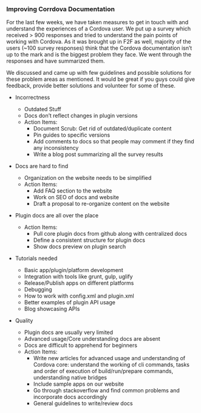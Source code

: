 ### Improving Corrdova Documentation

For the last few weeks, we have taken measures to get in touch with and understand the experiences of a Cordova user. We put up a survey which received > 900 responses and tried to understand the pain points of working with Cordova. As it was brought up in F2F as well, majority of the users (~100 survey responses) think that the Cordova documentation isn’t up to the mark and is the biggest problem they face. We went through the responses and have summarized them. 

We discussed and came up with few guidelines and possible solutions for these problem areas as mentioned. It would be great if you guys could give feedback, provide better solutions and volunteer for some of these.


- Incorrectness
	- Outdated Stuff
	- Docs don’t reflect changes in plugin versions
	- Action Items:
		- Document Scrub: Get rid of outdated/duplicate content
		- Pin guides to specific versions
		- Add comments to docs so that people may comment if they find any inconsistency
		- Write a blog post summarizing all the survey results

- Docs are hard to find
	- Organization on the website needs to be simplified
	- Action Items:
		- Add FAQ section to the website
		- Work on SEO of docs and website
		- Draft a proposal to re-organize content on the website

- Plugin docs are all over the place
	- Action Items:
		- Pull core plugin docs from github along with centralized docs
		- Define a consistent structure for plugin docs
		- Show docs preview on plugin search

- Tutorials needed
	- Basic app/plugin/platform development
	- Integration with tools like grunt, gulp, uglify
	- Release/Publish apps on different platforms
	- Debugging
	- How to work with config.xml and plugin.xml
	- Better examples of plugin API usage
	- Blog showcasing APIs

- Quality
	- Plugin docs are usually very limited
	- Advanced usage/Core understanding docs are absent
	- Docs are difficult to apprehend for beginners
	- Action Items:
		- Write new articles for advanced usage and understanding of Cordova core: understand the working of cli commands, tasks and order of execution of build/run/prepare commands, understanding native bridges
		- Include sample apps on our website
		- Go through stackoverflow and find common problems and incorporate docs accordingly
		- General guidelines to write/review docs
